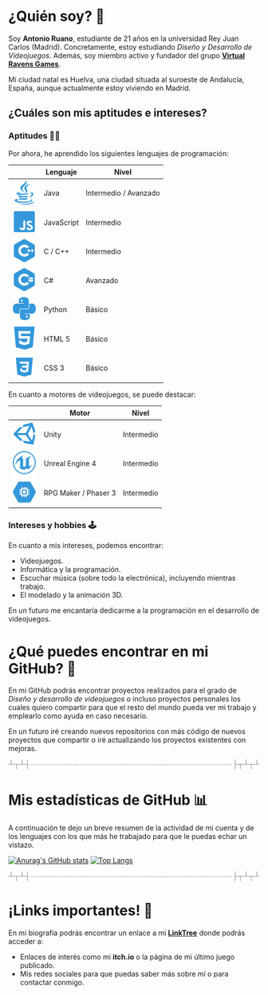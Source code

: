 # ¿Quién soy? 👤
Soy __Antonio Ruano__, estudiante de 21 años en la universidad Rey Juan Carlos (Madrid). Concretamente, estoy estudiando _Diseño y Desarrollo de Videojuegos_. Además, soy miembro activo y fundador del grupo **[Virtual Ravens Games](https://github.com/VRSDevs)**.

Mi ciudad natal es Huelva, una ciudad situada al suroeste de Andalucía, España, aunque actualmente estoy viviendo en Madrid.

## ¿Cuáles son mis aptitudes e intereses?
### Aptitudes 👨‍💻
Por ahora, he aprendido los siguientes lenguajes de programación:

ㅤ | Lenguaje | Nivel
------------ | ------------- | -------------
![Java](java.png) | Java | Intermedio / Avanzado
![JavaScript](js.png) | JavaScript | Intermedio
![C++](c++.png) | C / C++ | Intermedio
![C#](cs.png) | C# | Avanzado
![Python](python.png) | Python | Básico
![HTML](html.png) | HTML 5 | Básico
![CSS](css.png) | CSS 3 | Básico

 En cuanto a motores de videojuegos, se puede destacar:
 
ㅤ | Motor | Nivel
------------ | ------------- | -------------
![Unity](unity.png) | Unity | Intermedio
![UnrealEngine](uengine.png) | Unreal Engine 4 | Intermedio
![Engine](engine.png) | RPG Maker / Phaser 3 | Intermedio

### Intereses y hobbies 🕹️
En cuanto a mis intereses, podemos encontrar:
* Videojuegos.
* Informática y la programación.
* Escuchar música (sobre todo la electrónica), incluyendo mientras trabajo.
* El modelado y la animación 3D.

En un futuro me encantaría dedicarme a la programación en el desarrollo de videojuegos.

# ¿Qué puedes encontrar en mi GitHub? 📔
En mi GitHub podrás encontrar proyectos realizados para el grado de _Diseño y desarrollo de videojuegos_ o incluso proyectos personales los cuales quiero compartir para que el resto del mundo pueda ver mi trabajo y emplearlo como ayuda en caso necesario.

En un futuro iré creando nuevos repositorios con más código de nuevos proyectos que compartir o iré actualizando los proyectos existentes con mejoras.

![Text separator](separator.png)

# Mis estadísticas de GitHub 📊
A continuación te dejo un breve resumen de la actividad de mi cuenta y de los lenguajes con los que más he trabajado para que le puedas echar un vistazo.

[![Anurag's GitHub stats](https://github-readme-stats.vercel.app/api?username=Blinx24&include_all_commits=true&count_private=true&hide=stars&show_icons=true&theme=algolia)](https://github.com/anuraghazra/github-readme-stats)
[![Top Langs](https://github-readme-stats.vercel.app/api/top-langs/?username=Blinx24&langs_count=6&layout=compact&theme=algolia&hide=HLSL,ShaderLab,ASP.NET,SCSS,Objective-C,CMake)](https://github.com/anuraghazra/github-readme-stats)

![Text separator](separator.png)

# ¡Links importantes! 📱
En mi biografía podrás encontrar un enlace a mi **[LinkTree](https://www.instagram.com/blinx2412/?hl=es)** donde podrás acceder a:
* Enlaces de interés como mi **itch.io** o la página de mi último juego publicado.
* Mis redes sociales para que puedas saber más sobre mí o para contactar conmigo.

<!--
**Blinx24/Blinx24** is a ✨ _special_ ✨ repository because its `README.md` (this file) appears on your GitHub profile.

Here are some ideas to get you started:

- 🔭 I’m currently working on ...
- 🌱 I’m currently learning ...
- 👯 I’m looking to collaborate on ...
- 🤔 I’m looking for help with ...
- 💬 Ask me about ...
- 📫 How to reach me: ...
- 😄 Pronouns: ...
- ⚡ Fun fact: ...
-->
